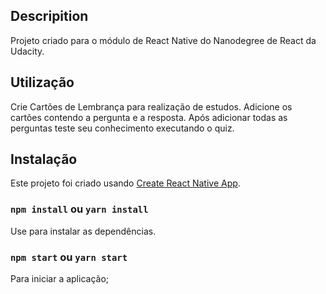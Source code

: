 ## Descripition

Projeto criado para o módulo de React Native do Nanodegree de React da Udacity.

## Utilização

Crie Cartões de Lembrança para realização de estudos. Adicione os cartões contendo a pergunta e a resposta. Após adicionar todas as perguntas teste seu conhecimento executando o quiz.

## Instalação

Este projeto foi criado usando [Create React Native App](https://github.com/react-community/create-react-native-app).

### `npm install` ou `yarn install`

Use para instalar as dependências.

### `npm start` ou `yarn start`

Para iniciar a aplicação;
